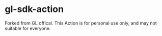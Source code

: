 # gl-sdk-action

Forked from GL offical.
This Action is for personal use only, and may not suitable for everyone.
